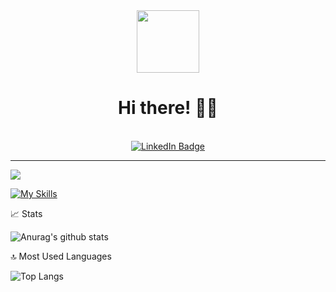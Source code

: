 <div id="header" align="center">
  <img src="https://media.giphy.com/media/M9gbBd9nbDrOTu1Mqx/giphy.gif" width="100"/>
  <h1> Hi there! 👋🏻 </h1>
</div>
<br>

<div id="badges" align="center">
  <a href="https://www.linkedin.com/in/andrew-abler-1323132a5/">
    <img src="https://img.shields.io/badge/LinkedIn-blue?style=for-the-badge&logo=linkedin&logoColor=white" alt="LinkedIn Badge"/>
  </a>
</div>

<hr>

![](https://komarev.com/ghpvc/?username=Toshiven&color=blue)

[![My Skills](https://skillicons.dev/icons?i=java,javascript,nodejs,html,css,svelte,mongodb,git,github,neovim,vim,discord,figma&theme=dark)](https://skillicons.dev)


📈 Stats

![Anurag's github stats](https://github-readme-stats.vercel.app/api?username=Toshiven&show_icons=true&theme=tokyonight)

🔝 Most Used Languages

![Top Langs](https://github-readme-stats.vercel.app/api/top-langs/?username=Toshiven&layout=compact&show_icons=true&theme=tokyonight)



<!--
**Toshiven/Toshiven** is a ✨ _special_ ✨ repository because its `README.md` (this file) appears on your GitHub profile.

Here are some ideas to get you started:

- 🔭 I’m currently working on ...
- 🌱 I’m currently learning ...
- 👯 I’m looking to collaborate on ...
- 🤔 I’m looking for help with ...
- 💬 Ask me about ...
- 📫 How to reach me: ...
- 😄 Pronouns: ...
- ⚡ Fun fact: ...
-->
